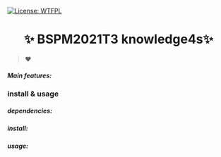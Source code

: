 [![License: WTFPL](https://img.shields.io/badge/License-WTFPL-brightgreen.svg)](http://www.wtfpl.net/about/)  


<h1 align="center"> ✨ BSPM2021T3 knowledge4s✨ </h1>

> ❤️   

##### Main features:  
### install & usage  
##### dependencies:  
##### install:  
##### usage:  


